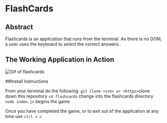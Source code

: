 # FlashCards

## Abstract
Flashcards is an application that runs from the terminal. As there is no DOM, a user uses the keyboard to select the correct answers..

## The Working Application in Action

![Gif of flashcards](https://media.giphy.com/media/UWWWUaMuUYqYUbZyfZ/giphy.gif)

##Install Instructions

From your terminal do the following:
`git clone <ssh> or <https>`clone down this repository
`cd flashcards` change into the flashcards directory
`node index.js` begins the game

Once you have completed the game, or to exit out of the application at any time use `ctrl + c`


